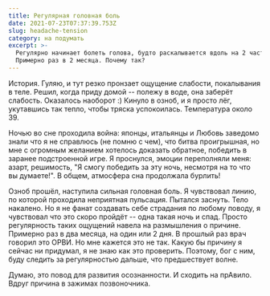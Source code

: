 ```yaml
---
title: Регулярная головная боль
date: 2021-07-23T07:37:39.753Z
slug: headache-tension
category: на подумать
excerpt: >-
  Регулярно начинает болеть голова, будто раскалывается вдоль на 2 части.
  Примерно раз в 2 месяца. Почему так?
---
```

История.
Гуляю, и тут резко пронзает ощущение слабости, покалывания в теле. Решил, когда приду домой -- полежу в воде, она заберёт слабость. Оказалось наоборот :) Кинуло в озноб, и я просто лёг, укутавшись так тепло, чтобы тряска успокоилась. Температура около 39. 

Ночью во сне проходила война: японцы, итальянцы и Любовь заведомо знали что я не справлюсь (не помню с чем), что битва проигрышная, но мне с огромным желанием хотелось доказать обратное, победить в заранее подстроенной игре. Я проснулся, эмоции переполняли меня: азарт, решимость, "Я смогу победить за эту ночь, несмотря на то что вы думаете!". В общем, атмосфера сна продолжала бурлить!

Озноб прошёл, наступила сильная головная боль. Я чувствовал линию, по которой проходила неприятная пульсация. Пытался заснуть. Тело накалено. Но я не фанат создавать себе страдания по любому поводу, я чувствовал что это скоро пройдёт -- одна такая ночь и спад. Просто регулярность таких ощущений навела на размышления о причине. Примерно раз в два месяца, на один или 2 дня. В прошлый раз врач говорил это ОРВИ. Но мне кажется это не так. Какую бы причину я сейчас ни придумал, я не знаю как это проверить. Поэтому, бог с ним, буду следить за регулярностью дальше, что предшествует волне.

Думаю, это повод для развития осознанности. И сходить на прАвило. Вдруг причина в зажимах позвоночника.
